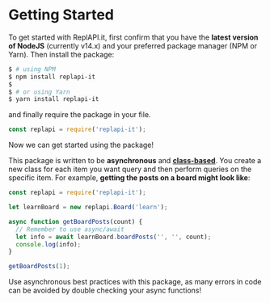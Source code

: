 # Getting Started

To get started with ReplAPI.it, first confirm that you have the **latest version of NodeJS** (currently v14.x) and your preferred package manager (NPM or Yarn). Then install the package:

```bash
$ # using NPM
$ npm install replapi-it
$
$ # or using Yarn
$ yarn install replapi-it
```

and finally require the package in your file.

```js
const replapi = require('replapi-it');
```

Now we can get started using the package!

This package is written to be **asynchronous** and **[class-based](https://developer.mozilla.org/en-US/docs/Web/JavaScript/Reference/Classes)**. You create a new class for each item you want query and then perform queries on the specific item. For example, **getting the posts on a board might look like**:

```js highlight=3,7
const replapi = require('replapi-it');

let learnBoard = new replapi.Board('learn');

async function getBoardPosts(count) {
  // Remember to use async/await
  let info = await learnBoard.boardPosts('', '', count);
  console.log(info);
}

getBoardPosts(1);
```

Use asynchronous best practices with this package, as many errors in code can be avoided by double checking your async functions!